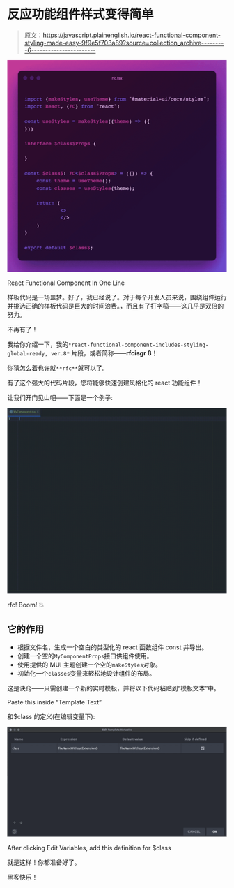 # 反应功能组件样式变得简单

> 原文：<https://javascript.plainenglish.io/react-functional-component-styling-made-easy-9f9e5f703a89?source=collection_archive---------6----------------------->

![](img/502a349a382b5b37cd3a9e1c5a619575.png)

React Functional Component In One Line

样板代码是一场噩梦。好了，我已经说了。对于每个开发人员来说，围绕组件运行并挑选正确的样板代码是巨大的时间浪费。，而且有了打字稿——这几乎是双倍的努力。

不再有了！

我给你介绍一下，我的`*react-functional-component-includes-styling-global-ready, ver.8*` 片段，或者简称——**rfcisgr 8**！

你猜怎么着也许就`**rfc**`就可以了。

有了这个强大的代码片段，您将能够快速创建风格化的 react 功能组件！

让我们开门见山吧——下面是一个例子:

![](img/ccdedeea1820e588b518df0b901ef2c2.png)

rfc! Boom! 💥

## 它的作用

*   根据文件名，生成一个空白的类型化的 react 函数组件 const 并导出。
*   创建一个空的`MyComponentProps`接口供组件使用。
*   使用提供的 MUI 主题创建一个空的`makeStyles`对象。
*   初始化一个`classes`变量来轻松地设计组件的布局。

这是诀窍——只需创建一个新的实时模板，并将以下代码粘贴到“模板文本”中。

Paste this inside “Template Text”

和$class 的定义(在编辑变量下):

![](img/7ead54146b99c95a1ff7f2ef697dadd8.png)

After clicking Edit Variables, add this definition for $class

就是这样！你都准备好了。

黑客快乐！